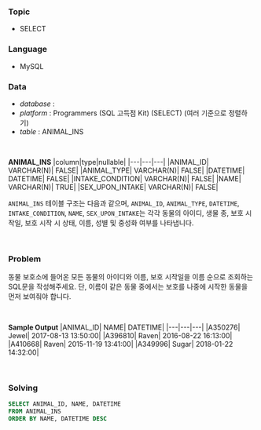 ### Topic
- SELECT
  
### Language
- MySQL

### Data
- *database* : 
- *platform* : Programmers (SQL 고득점 Kit) (SELECT) (여러 기준으로 정렬하기)
- *table* : ANIMAL_INS

<br>

**ANIMAL_INS**
|column|type|nullable|
|---|---|---|
|ANIMAL_ID|	VARCHAR(N)|	FALSE|
|ANIMAL_TYPE|	VARCHAR(N)|	FALSE|
|DATETIME|	DATETIME|	FALSE|
|INTAKE_CONDITION|	VARCHAR(N)|	FALSE|
|NAME|	VARCHAR(N)|	TRUE|
|SEX_UPON_INTAKE|	VARCHAR(N)|	FALSE|

`ANIMAL_INS` 테이블 구조는 다음과 같으며, `ANIMAL_ID`, `ANIMAL_TYPE`, `DATETIME`, `INTAKE_CONDITION`, `NAME`, `SEX_UPON_INTAKE`는 각각 동물의 아이디, 생물 종, 보호 시작일, 보호 시작 시 상태, 이름, 성별 및 중성화 여부를 나타냅니다.

<br>

### Problem
동물 보호소에 들어온 모든 동물의 아이디와 이름, 보호 시작일을 이름 순으로 조회하는 SQL문을 작성해주세요. 단, 이름이 같은 동물 중에서는 보호를 나중에 시작한 동물을 먼저 보여줘야 합니다.

<br>

**Sample Output**
|ANIMAL_ID|	NAME|	DATETIME|
|---|---|---|
|A350276|	Jewel|	2017-08-13 13:50:00|
|A396810|	Raven|	2016-08-22 16:13:00|
|A410668|	Raven|	2015-11-19 13:41:00|
|A349996|	Sugar|	2018-01-22 14:32:00|


<br>

### Solving

```sql
SELECT ANIMAL_ID, NAME, DATETIME
FROM ANIMAL_INS
ORDER BY NAME, DATETIME DESC   
```
